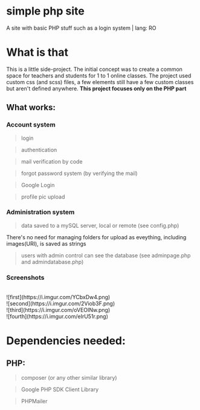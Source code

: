 # simple php site
A site with basic PHP stuff such as a login system | lang: RO


# What is that
This is a little side-project. The initial concept was to create a common space for teachers and students for 1 to 1 online classes. The project used custom css (and scss) files, a few elements still have a few custom classes but aren't defined anywhere. 
**This project focuses only on the PHP part**  

## What works:
### Account system

> login

> authentication

> mail verification by code

> forgot password system (by verifying the mail)

> Google Login

> profile pic upload


### Administration system

> data saved to a mySQL server, local or remote (see config.php)

There's no need for managing folders for upload as eveything, including images(URI), is saved as strings

> users with admin control can see the database (see adminpage.php and admindatabase.php)


### Screenshots
<br>
![first](https://i.imgur.com/YCbxDw4.png)
<br>
![second](https://i.imgur.com/2Viob3F.png)
<br>
![third](https://i.imgur.com/oVEOINw.png)
<br>
![fourth](https://i.imgur.com/eIrU51r.png)

# Dependencies needed:
## PHP:

> composer (or any other similar library)

> Google PHP SDK Client Library

> PHPMailer

